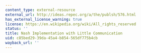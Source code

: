 ```yaml
---
content_type: external-resource
external_url: http://ideas.repec.org/a/the/publsh/576.html
has_external_license_warning: true
license: https://en.wikipedia.org/wiki/All_rights_reserved
status: ''
title: Nash Implementation with Little Communication
uid: c85bed29-39da-45a4-b854-565df775b4cb
wayback_url: ''
---
```

